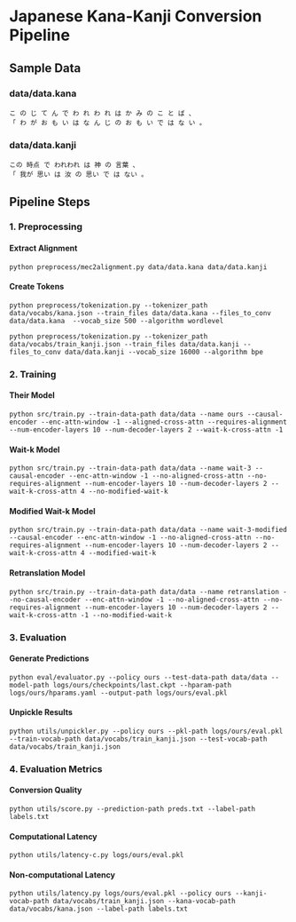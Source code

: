 # Japanese Kana-Kanji Conversion Pipeline

## Sample Data

### data/data.kana
```
こ の じ て ん で わ れ わ れ は か み の こ と ば 、
「 わ が お も い は な ん じ の お も い で は な い 。
```

### data/data.kanji
```
この 時点 で われわれ は 神 の 言葉 、
「 我が 思い は 汝 の 思い で は ない 。
```

## Pipeline Steps

### 1. Preprocessing

#### Extract Alignment
```
python preprocess/mec2alignment.py data/data.kana data/data.kanji   
```

#### Create Tokens
```
python preprocess/tokenization.py --tokenizer_path data/vocabs/kana.json --train_files data/data.kana --files_to_conv data/data.kana  --vocab_size 500 --algorithm wordlevel
```

```
python preprocess/tokenization.py --tokenizer_path data/vocabs/train_kanji.json --train_files data/data.kanji --files_to_conv data/data.kanji --vocab_size 16000 --algorithm bpe 
```

### 2. Training

#### Their Model
```
python src/train.py --train-data-path data/data --name ours --causal-encoder --enc-attn-window -1 --aligned-cross-attn --requires-alignment --num-encoder-layers 10 --num-decoder-layers 2 --wait-k-cross-attn -1
```

#### Wait-k Model
```
python src/train.py --train-data-path data/data --name wait-3 --causal-encoder --enc-attn-window -1 --no-aligned-cross-attn --no-requires-alignment --num-encoder-layers 10 --num-decoder-layers 2 --wait-k-cross-attn 4 --no-modified-wait-k
```

#### Modified Wait-k Model
```
python src/train.py --train-data-path data/data --name wait-3-modified --causal-encoder --enc-attn-window -1 --no-aligned-cross-attn --no-requires-alignment --num-encoder-layers 10 --num-decoder-layers 2 --wait-k-cross-attn 4 --modified-wait-k
```

#### Retranslation Model
```
python src/train.py --train-data-path data/data --name retranslation --no-causal-encoder --enc-attn-window -1 --no-aligned-cross-attn --no-requires-alignment --num-encoder-layers 10 --num-decoder-layers 2 --wait-k-cross-attn -1 --no-modified-wait-k
```

### 3. Evaluation

#### Generate Predictions
```
python eval/evaluator.py --policy ours --test-data-path data/data --model-path logs/ours/checkpoints/last.ckpt --hparam-path logs/ours/hparams.yaml --output-path logs/ours/eval.pkl
```

#### Unpickle Results
```
python utils/unpickler.py --policy ours --pkl-path logs/ours/eval.pkl --train-vocab-path data/vocabs/train_kanji.json --test-vocab-path data/vocabs/train_kanji.json
```

### 4. Evaluation Metrics

#### Conversion Quality
```
python utils/score.py --prediction-path preds.txt --label-path labels.txt
```

#### Computational Latency
```
python utils/latency-c.py logs/ours/eval.pkl 
```

#### Non-computational Latency
```
python utils/latency.py logs/ours/eval.pkl --policy ours --kanji-vocab-path data/vocabs/train_kanji.json --kana-vocab-path data/vocabs/kana.json --label-path labels.txt
```